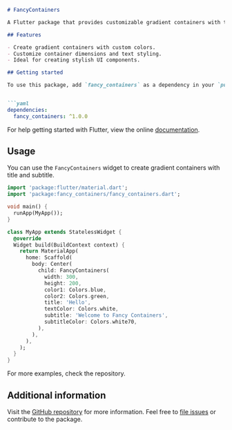 ```markdown
# FancyContainers

A Flutter package that provides customizable gradient containers with title and subtitle.

## Features

- Create gradient containers with custom colors.
- Customize container dimensions and text styling.
- Ideal for creating stylish UI components.

## Getting started

To use this package, add `fancy_containers` as a dependency in your `pubspec.yaml` file.


```yaml
dependencies:
  fancy_containers: ^1.0.0
```

For help getting started with Flutter, view the online
[documentation](https://flutter.dev).

## Usage

You can use the `FancyContainers` widget to create gradient containers with title and subtitle.

```dart
import 'package:flutter/material.dart';
import 'package:fancy_containers/fancy_containers.dart';

void main() {
  runApp(MyApp());
}

class MyApp extends StatelessWidget {
  @override
  Widget build(BuildContext context) {
    return MaterialApp(
      home: Scaffold(
        body: Center(
          child: FancyContainers(
            width: 300,
            height: 200,
            color1: Colors.blue,
            color2: Colors.green,
            title: 'Hello',
            textColor: Colors.white,
            subtitle: 'Welcome to Fancy Containers',
            subtitleColor: Colors.white70,
          ),
        ),
      ),
    );
  }
}

```

For more examples, check the repository.

## Additional information

Visit the [GitHub repository](https://github.com/softengaliijaz/fancy_containers) for more information.
Feel free to [file issues](https://github.com/softengaliijaz/fancy_containers/issues) or contribute to the package.